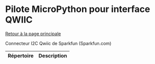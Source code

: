 # Pilote MicroPython pour interface QWIIC
[Retour à la page principale](../readme.md)

Connecteur I2C Qwiic de Sparkfun (Sparkfun.com)

<table>
<thead>
  <th>Répertoire</th><th>Description</th>
</thead>
<tbody>
</tbody>
</table>
